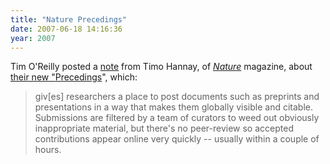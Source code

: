 ```yaml
---
title: "Nature Precedings"
date: 2007-06-18 14:16:36
year: 2007
---
```

Tim O'Reilly posted a <a href="http://radar.oreilly.com/archives/2007/06/nature_precedin.html">note</a> from Timo Hannay, of <a href="http://www.nature.com"><em>Nature</em></a> magazine, about <a href="http://radar.oreilly.com/archives/2007/06/nature_precedin.html"/>their new "<a href="http://precedings.nature.com/">Precedings</a>", which:
<blockquote>giv[es] researchers a place to post documents such as preprints and presentations in a way that makes them globally visible and citable.  Submissions are filtered by a team of curators to weed out obviously inappropriate material, but there's no peer-review so accepted contributions appear online very quickly -- usually within a couple of hours.</blockquote>
